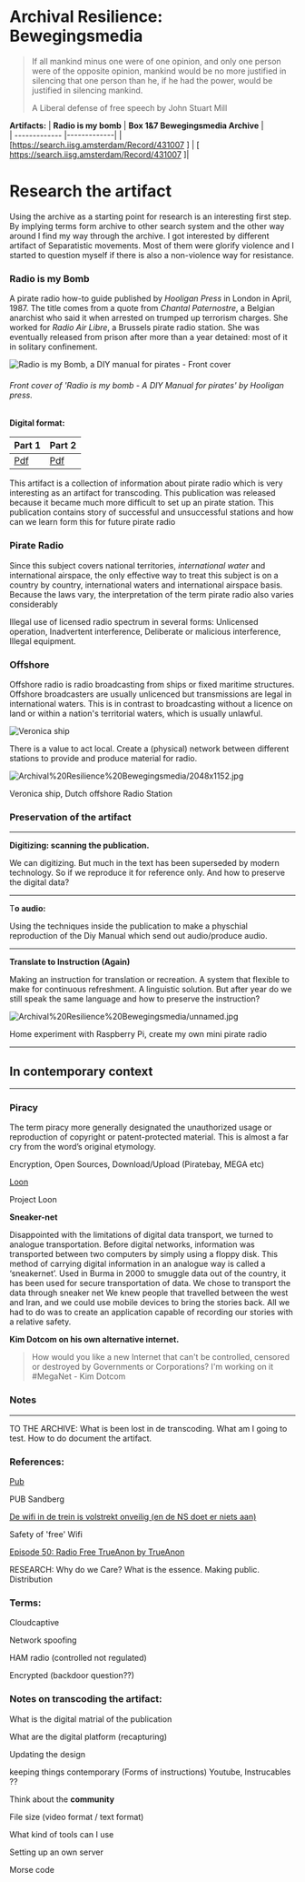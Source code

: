 # Archival Resilience: Bewegingsmedia

> If all mankind minus one were of one opinion, and only one person were of the opposite opinion, mankind would be no more justified in silencing that one person than he, if he had the power, would be justified in silencing mankind.
>
> A Liberal defense of free speech by John Stuart Mill

**Artifacts:**
| **Radio is my bomb** | **Box 1&7 Bewegingsmedia Archive** |    
| ------------- |-------------|
| [https://search.iisg.amsterdam/Record/431007 ] | [ https://search.iisg.amsterdam/Record/431007 ]|

# Research the artifact
Using the archive as a starting point for research is an interesting first step. By implying terms form archive to other search system and the other way around I find my way through the archive. I got interested by different artifact of Separatistic movements. Most of them were glorify violence and I started to question myself if there is also a non-violence way for resistance.

<!-- [Collective research notes](https://www.notion.so/Collective-research-notes-6a7b3c50800f4f10875a4c99d4d460b3) -->
### Radio is my Bomb

A pirate radio how-to guide published by *Hooligan Press* in London in April, 1987. The title comes from a quote from *Chantal Paternostre*, a Belgian anarchist who said it when arrested on trumped up terrorism charges. She worked for *Radio Air Libre*, a Brussels pirate radio station. She was eventually released from prison after more than a year detained: most of it in solitary confinement.

![Radio is my Bomb, a DIY manual for pirates - Front cover ](/assets/images/rimb_front.png)
###### Front cover of 'Radio is my bomb - A DIY Manual for pirates' by Hooligan press.

**Digital format:**

 | **Part 1** | **Part 2** |    
 | ------------- |-------------|
 | [Pdf](/assets/pdf/radio-is-my-bomb-part-1.pdf) | [Pdf](/assets/pdf/radio-is-my-bomb-part-2.pdf) |


This artifact is a collection of information about pirate radio which is very interesting as an artifact for transcoding.
This publication was released because it became much more difficult to set up an pirate station. This publication contains story of successful and unsuccessful stations and how can we learn form this for future pirate radio

### Pirate Radio

Since this subject covers national territories, *international water* and international airspace, the only effective way to treat this subject is on a country by country, international waters and international airspace basis. Because the laws vary, the interpretation of the term pirate radio also varies considerably

Illegal use of licensed radio spectrum in several forms: Unlicensed operation, Inadvertent interference, Deliberate or malicious interference, Illegal equipment.

### Offshore

Offshore radio is radio broadcasting from ships or fixed maritime structures. Offshore broadcasters are usually unlicenced but transmissions are legal in international waters. This is in contrast to broadcasting without a licence on land or within a nation's territorial waters, which is usually unlawful.

![Veronica ship ](/assets/images/veronicaship.jpg)





There is a value to act local. Create a (physical) network between different stations to provide and produce material for radio.

![Archival%20Resilience%20Bewegingsmedia/2048x1152.jpg](Archival%20Resilience%20Bewegingsmedia/2048x1152.jpg)

Veronica ship, Dutch offshore Radio Station






### Preservation of the artifact

---

**Digitizing: scanning the publication.**

We can digitizing. But much in the text has been superseded by modern technology. So if we reproduce it for reference only. And how to preserve the digital data?

---

T**o audio:**

Using the techniques inside the publication to make a physchial reproduction of the Diy Manual which send out audio/produce audio.

---

**Translate to Instruction (Again)**  

Making an instruction for translation or recreation. A system that flexible to make for continuous refreshment. A linguistic solution. But after year do we still speak the same language and how to preserve the instruction?

![Archival%20Resilience%20Bewegingsmedia/unnamed.jpg](Archival%20Resilience%20Bewegingsmedia/unnamed.jpg)

Home experiment with Raspberry Pi, create my own mini pirate radio

---

## In contemporary context

---

### Piracy

The term piracy more generally designated the unauthorized usage or reproduction of copyright or patent-protected material. This is almost a far cry from the word’s original etymology.

Encryption, Open Sources, Download/Upload (Piratebay, MEGA etc)

[Loon](https://loon.com/)

Project Loon

**Sneaker-net**

Disappointed with the limitations of digital data transport, we turned to analogue transportation. Before digital networks, information was transported between two computers by simply using a floppy disk. This method of carrying digital information in an analogue way is called a ‘sneakernet’. Used in Burma in 2000 to smuggle data out of the country, it has been used for secure transportation of data. We chose to transport the data through sneaker net We knew people that travelled between the west and Iran, and we could use mobile devices to bring the stories back. All we had to do was to create an application capable of recording our stories with a relative safety.

**Kim Dotcom on his own alternative internet.**

> How would you like a new Internet that can't be controlled, censored or destroyed by Governments or Corporations? I'm working on it #MegaNet - Kim Dotcom

### Notes

---

TO THE ARCHIVE: What is been lost in de transcoding. What am I going to test.  How to do document the artifact.

### References:

[Pub](https://pub.sandberg.nl)

PUB Sandberg

[De wifi in de trein is volstrekt onveilig (en de NS doet er niets aan)](https://decorrespondent.nl/3166/de-wifi-in-de-trein-is-volstrekt-onveilig-en-de-ns-doet-er-niets-aan/97373496-af07ccc1)

Safety of 'free' Wifi

[Episode 50: Radio Free TrueAnon by TrueAnon](https://soundcloud.com/trueanonpod/radio-free-trueanon)

RESEARCH: Why do we Care? What is the essence.  Making public. Distribution

### Terms:

Cloudcaptive

Network spoofing

HAM radio (controlled not regulated)

Encrypted (backdoor question??)

### Notes on transcoding the artifact:

What is the digital matrial of the publication

What are the digital platform (recapturing)

Updating the design

keeping things contemporary (Forms of instructions) Youtube, Instrucables ??

Think about the **community**

File size (video format / text format)

What kind of tools can I use

Setting up an own server

Morse code

